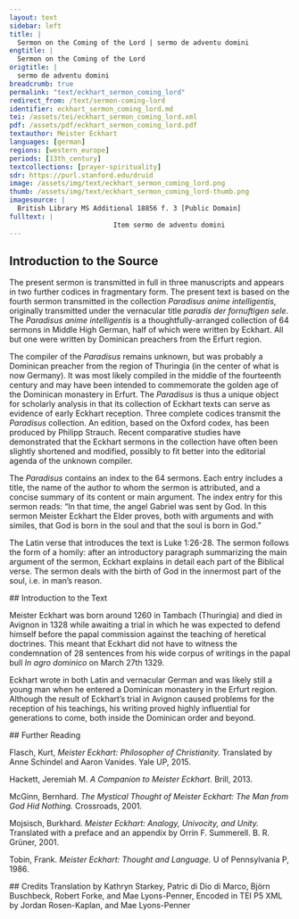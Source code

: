 ```yaml
---
layout: text
sidebar: left
title: |
  Sermon on the Coming of the Lord | sermo de adventu domini
engtitle: |
  Sermon on the Coming of the Lord
origtitle: |
  sermo de adventu domini
breadcrumb: true
permalink: "text/eckhart_sermon_coming_lord"
redirect_from: /text/sermon-coming-lord
identifier: eckhart_sermon_coming_lord.md
tei: /assets/tei/eckhart_sermon_coming_lord.xml
pdf: /assets/pdf/eckhart_sermon_coming_lord.pdf
textauthor: Meister Eckhart
languages: [german]
regions: [western_europe]
periods: [13th_century]
textcollections: [prayer-spirituality]
sdr: https://purl.stanford.edu/druid 
image: /assets/img/text/eckhart_sermon_coming_lord.png
thumb: /assets/img/text/eckhart_sermon_coming_lord-thumb.png
imagesource: |
  British Library MS Additional 18856 f. 3 [Public Domain]
fulltext: |
                          Item sermo de adventu domini                         Next: sermon on the coming of the Lord                             In illo tempore missus est angelus Gabriei a deo.                             "In that time the angel Gabriel was sent by God.                             ave gratia plena, dominus tecum.                             Hail, full of grace, the Lord be with you.”                             dise wort beschribit sente Lucas: 'in der zit wart gesant ein engil Gabriel von Gode'.                             St. Luke wrote these words: In that time an angel named Gabriel was sent by God.                             in wilchir zit?                             In what time?                             in den seis manden du Johannes Baptista was in siner müder libe.                             During the six months that John the Baptist was in his mother’s womb.                             der mich fragite: warumme beiden wir, warumme vasten wir, warumme tun wir alle unse were, warumme sin wir getouft, warumme ist Got mensche worden, daz diz hoiste was?                              To whom who asks me why do we pray, why do we fast, why do we do all our works, why are we baptized, why did God become man, that this was the highest [act]?                             ich spreche, darumme daz Got geborin werde in der sele und di sele in Got geborin werde.                             I say, so that God [may] be born in the soul and the soul [may] be born in God.                             dar umme ist alle di schrift ge schriben, darumme hait Got di werlint geschaffin und alie englische nature daz Got geborin werde in der sele und di sele in Got geborin werde.                             To that end the whole scripture was written, to that end God created the world and all angelic natures: that God be born in the soul and the soul in God.                             allis kornes nature meinet weize und al metal meinet golt und alle geberunge meinet menschen darumme sprach ein Neister: 'so inyindit man kein dier, iz inhabe etwaz glichis dem menschin'.                             The nature of every grain tends                             in der zit in deme da diz wort zu dem erstin inphangin wirt in minir fornuft, da ist ez so lutir und so cleinlich, da ist ez ein wair wort er ez gebildit wirdit in mime gedanke.                             At the time at which the word is first received in my reason,                             Zu dem drittin wirdit ez gesprochin uzwendic mit deme munde, und also in ist ez nicht dan ein offinbarunge des innerin wortis.                             Thirdly, it is spoken externally with the mouth and as such it is nothing more than a revelation of the inner word.                             also wirdit daz ewige wort gesprochin innewendic in deme herzin der sele, in derne innirsten, in deme lutirsten.                              In the same way, the eternal word is spoken inwardly in the heart of the soul, in the innermost part and in the purest.                             in dene heubite der sele, daz ist in vormuftikeit: da geschihit di gebort inne.                             In the head of the soul, that is, in reason: there the birth takes place.                             der nicht dan einen ganzin won und eine hoffenunge hizu hette, der mochte gerne wizzin wi dise gebort geschihit und waz hi zu hilfit.                             He who has had nothing but the whole pleasure and hope might like to know how this birth happens and what assists it.                             Sente Paulus sprichit: "in der udlide der zit samte Got sinen son".                             St. Paul says: “in the fullness of time God sent [forth] his son.”                             sente Augustinus sprichit waz da si fullide der zit.                             St. Augustine explains what the fullness of time might be.                             “da numme zit inist, da ist fullide der zit' dan ist der tac fol alse des tages numme in ist, daz ist ein notwarheit.                             “Where there is no more time, there is the fullness of time.” Then the day is done when there is no more day. This is necessarily true.                             alle zit muiz da abe sin da sich dise gebort hebit, wan nicht in ist daz dise geburt also sere hindere alse zit und creature.                             All time must be flown when this birth begins, because there is nothing that prevents this birth more than time and creation.                             daz ist ein gewis warheit daz zit Got noch di sele fon nature nicht beruren inmac.                             That is a certain truth that, by nature, time cannot touch either God or the soul.                             mochte di sele fon zit herurt werdin, si inwere nicht sele, und mochte Got von zit berurt werdin, he in were nicht Got.                             If the soul could be touched by time it would not be the soul. Could God be touched by time, he would not be God.                             were abir daz di zit di sele beraren mochte, so inmochte Got nummir in ir geborin werdin.                             Yet were it so that time could touch the soul, God could no more be born in it.                             da Got geboren sal werdin in der sele, da muiz alle zit abgewallin sin oder si muiz der zit intphallin sin mit willin oder mit begerunge.                             Since God shall be born in the soul, all time must have fallen away or the soul must have fallen out of time by will or by desire.                             Ein andir sin fon fullide der zit, der di kunst hette und di macht daz he di zit und allis daz in der zit in seis tusint jarin ie geschach und daz noch geschehin sal biz an daz ende, her widir gezihen kunde in ein geginwertic nu, daz were fullide der zit.                             A second meaning of the fullness of time. Were there someone who had the skill and the power that he could retract into the here-and-now once again time and everything that ever happened in time in six thousand years and that is yet to happen before the end of time, that [state] would be the fullness of time.                             daz ist daz nu der ewekeit, da di sele in Gode alle dinc nuwe und frisch und geginwertic bekennit und in der lust alse di ich izunt geginwertic habe.                             That is the now of eternity, in which the soul recognizes all things new and fresh and present in God and in the pleasure that I am having in the here and now.                             ich lais in einem buchilin der ez gronde konde, daz Got die werlint izunt machit alse an deme ersten tage du her di werlint geschuf.                             I read in a little book, --who could fathom that-- that God makes the world in this moment as on the first day when he created the world.                             hi ist Got riche und daz ist Godis riche.                             Here God is bountiful and that is God’s kingdom.                             di sele in der Got sal geborin werden, der muiz di zit intphallin, und si muiz der zit intphallin und sal sich uf tragin und sal stein in eime inkaffine in disin richtum Godis.                             Time must fall away from the soul in which God shall be born, and it [the soul] must fall away from time, and it shall raise itself up and stand gazing into God’s bounty.                             da ist wide one wide und breide one breide.                              Here there is wideness without width and broadness without breadth.                             da bekennit di sele alle dinc und bekennit si da follincumen.                             Here the soul recognizes all things and recognizes them entirely.                             Di meistere di da beschriben wi wit der himmil si: di minniste craft di in miner sele ist, di ist widir dan der wide himmil; ich geswige der fornufti keit: di ist wit one wide.                              To the scholars who describe how vast the heavens are: the lowest faculty                             in deme heubite der sele, in fornuftikeit, in der bin ich also nahe der stait ubir tusint mile geinsit meris alse der stait da ich izunt inne stein.                             In the head of the soul, in reason, there I am as close to a place over a thousand miles across the sea as I am to the place where I am standing now.                             in dirre wide und in disme richtumme Godis da bekennit di sele, alda inphellit ir nicht und da ist si nichtis wartinde.                             In this wideness and in this abundance of God, there the soul understands, there nothing falls away from it, and there it is waiting for nothing.                             “Der engl wart gesant.”                             “The angel was sent.”                             di meistere sprechin daz der engile menige ist zal pobin zal.                             The scholars say that the multitude of angels is a number above numbers.                             ir menige ist so groz daz si kein zal begrifen inmac.                             Their multitude is so great that no number can encompass it.                             ir zal inmac joch nicht bedocht werdin.                             Their number cannot even be imagined.                             der undirscheit konde genemen one zal und one menige, deme werin hunderit alse ein.                             He who could conceive of difference without number, for him one hundred would be the same as one.                             werin hunderit personen in der gotheit, di undirscheit konde genemen one zal und one menige, der in bekente doch nicht dan ein.                             If there were one hundred people in the Godhead, he who could comprehend difference without number would not recognize more than one.                             ez wonderin sich ungeleubege lude und etlichte ungelarte cristine lude und joch etliche phaffin wizzin da fon alse wenic alse ein stein: di nemen dri alse dri kuwe oder dri steine.                             Many unbelievers and many unlearned Christians [alike] wonder about this and even a lot of clerics know as little about this as a stone: they think of three as three cows or three stones.                             abir der undirscheit kan genemen in Gode one zal und one menige, der bekenit daz dri personen sin ein Got.                             But he who can comprehend difference in God without number and without quantity, he recognizes that three persons are one God.                             Der engil ist ouch so hoch.                             The angel is also lofty in this manner.                             di beisten meistere sprechin daz iclich engil habe eine ganze nature.                             The best scholars say that each angel has a nature of its own.                             glichir wis alse ob ein meusche were daz alliz daz hette daz alle menschin ie gehattin und nu habin und ummir me gehabin sullin sn gewalt, wisheit und an allin dingin, daz were ein wonder, und so inwere he doch nicht dan ein mensche und were dan noch verre den engilin.                             Just as if there were a human who had everything that mankind ever had, now has, and shall always have in power, wisdom and all things, that would be a wonder and even then he would only be human and would still be far from the angels.                             Also hait igelich engil eine ganze nature und ist gesunderit von deme anderin alse ein dier fon dem anderen, daz einir anderen nature ist.                             Thus every angel has a complete nature and is distinguished from the other like one animal from another that belongs to a different species.                             an dirre menige der engile ist Got riche, und der daz bekennit, der beken mit Godis riche.                             In this multitude of angels God is rich, and he who comprehends that comprehends God’s abundance.                             si bewisit Got riche, alse ein herre bewisit wirdit fon der menige sinir rittere.                             It demonstrates that God is abundant, just as a lord is represented by the number of his knights.                             darumme heizzit he in uns ein herre der here.                             Therefore he is named amongst us a lord of hosts.                             alle dise menige der engile, wi hoch si sint, di habin ein midewirken und helfin da zu da Got geborin wirdit in der sele.                             This whole multitude of angels, however lofty they are, contribute and help so that God may be born in the soul.                             daz ist si habin lust und freute und wonne in der geburt, si in wirkin nicht.                             That is, they have pleasure and joy and bliss in the birth, but they don’t effect it.                             da in ist kein werc, wan Got der wirkit di geburt alleine, mer di engile habin ein dinisthaft werc hizu.                             There is no agency                             alliz daz dazu wirkit, daz ist eim dînisthaft werc.                             Everything that participates, that is an act of service.                             Der engil was genant Gabriel.                             The angel was called Gabriel.                             he teit ouch swar, he hiz alse wenic Gabriel alse Cünrat.                             Whatever he claimed, his name was Gabriel as little as he was Conrad.                             niman inkan wizzin des engilis namen.                             Nobody can know the name of the angel.                             da der engil genant ist, da inquam ni meister noch sin i zu.                             The angel’s name has never been attained by scholar nor understanding.                             vil lichte ist he nennelich.                             Perhaps he is nameless.                             di sele inhait ouch keinen namen; alse wenic aise man Gode eigenen namen vindin mac, also wenic mac man der sele eiginen namen vindin, alleine da groze buche fon geschriben sin.                             The soul too has no name; just as one cannot discover God’s own name, so one cannot discover the soul’s own name, even if large books have been written on this topic.                             abir da si ein uz lugin hait zu den werkin, da fone gibit man ir namen.                             But because it is oriented towards works, one names it according to this.                             ein zimmirman daz en ist sin name nicht, mer den namen nimet her fon dem werke des he ein meistir ist.                             A carpenter - that is not his name, the name rather derives from the work of which he is a master.                             den namen Gabriel den nam he von dem werke des he ein bode was, wan Gabriel sprichit craft.                             Gabriel took his name from the work for which he was a messenger, as Gabriel signifies power.                             in dirre geburt wirkit Got creftliche oder wirkit craft.                             In this birth God acts powerfully or effects power.                             waz meinit alle di craft der nature?                             What does all the power of nature intend?                             daz si sich selbir wirkin wil.                             It strives to become itself.                             waz meinit alle di nature di da wirkit geberin?                             What does all the nature that effects birth intend?                             daz si sich selbir wikim wil.                             It strives to become itself.                             di nature minez vader wolde wirkim in sinir nature einen vadir.                             The nature of my father wanted to produce a father according to his own nature.                             du des nicht geschin mochte, du wolde si ein wirkin daz ime allig dingis glich were, du der craft gebrach, du worchte si ein.                             Because that wasn’t possible, it wanted to bring about the thing that of all things was most similar to him. Because the power was lacking, it effected something                             So si glichiste mochte, daz waz ein son.                             as similar as possible, that was a son.                             da abir der craft noch me gebrichit oder ein andir ungevelle geschit, da wirkit si noch eime unglicheren menschen.                             But when the power is lacking even more, or another mishap intervenes, then it effects a more dissimilar person.                             abir in Gode ist volle craft, darumme wirkit her sin glich in siner geburt.                             But in God there is complete power, for that reason he creates his identical self                             allis daz Got ist an gewalt und an worheit und an wisheit, daz gebirit he alzumale in di sele.                             Everything that God is in force and in truth and in wisdom, he brings forth completely into the soul.                             Sente Augustinus sprichit: 'waz die sele minnit, deme wirdit si glich.                                 St. Augustine says: “The soul becomes identical to that which it loves.                             minnet si irdische dinc, so wirdit si irdisch.                             If it loves an earthly thing, it becomes earthly.                             minnit si Got, so mochte man fragin, wirdit si dam Got?'                             If it loves God, one may ask does it then become God?”                             spreche ich daz, daz ludite ungelouplich den di zu krankin sin habin und ez nicht fornemen.                             If I should say that, it would sound unbelievable for those who are lacking sense and do not listen.                             mer sente Augustinus sprichit: 'ich inspreche ez nicht, Iner ich wise uch an di schrift, di da sprichit: “ich habe gesprochin daz ir Gode sit”'.                             Saint Augustine also says: “I do not say it, I rather point you to the scripture that says, 'I have said that you are Gods'”.                             Der etwaz hette des richtummes da ich fore fon gesprochin habe, einen blic oder joch eine huffenunge oder eine zuforsicht, der forneme dit wol!                             Whoever might have some part of the abundance of which I have just spoken, a glimpse or even a hope or assurance, shall listen carefully to this!                             ez inwart nie gebort so sippe noch so glich noch so ein alse di Sele Gode wirdit in dirre geburt.                             Never was a birth so akin or so identical or so unified as the soul was to God in this birth.                             ist ez daz ez an ichte gehinderit wirdit daz si nicht allis dingis glich in wirdit, daz in ist Godis schult nicht.                             If it is somehow prevented from becoming identical in all aspects, then this is not the fault of God.                             alse verre alse ir gebrechin intphallin, alse verre wirkit he si yme glich.                             To the extent that it lacks flaws he creates it identical to himself.                             daz der zimmerman nicht ein schone hus gewirkin inkan uze worwechtime huize, daz in ist sin schult nicht, ez gebrichit an deme hulze.                             That the carpenter can’t build an excellent house from worm-eaten wood, that is not his fault, it fails because of its wood.                             also ist ez an gotiichime wirkine in di sele.                             Thus it is with Godly acts upon the soul.                             mochte sich der minniste engil irbildin oder geborin werdin in der sele, da ingegin in were alle dise werlint nicht, wan in eime enigin funkeline dez engilis grunit, loubit und luchtit alliz daz in der werlinde ist.                             If the lowest angel wanted to be depicted or born in the soul, this whole world would be nothing in comparison, because everything that is in the world flourishes, blossoms, and shines in one single glimmer of the angel.                             mer dise gebort wirkit Got selbir.                             What is more, this birth is effected by God himself.                             der engil inmac da kein werc gewirkin wan ein dinistaft werc.                             The angel can perform no act but an act of service.                             Ave daz ist 'one we'.                             ‘Ave’ means ‘without suffering’.                             wer da ist one creature, der ist one we und one helle, und di allir minnes creature ist und hait, di hait allir minnist we.                             Whoever is without creation is free of suffering and from hell, and he who is and has the least creation, suffers least.                             ich spreche ettiswanne ein wort: di der werlint allir minnist hait, der hait ir allir meist, nimannis ist di werlint also eigin also der alle di werlint gelazin hait.                             I said once these words: whoever has least of the world has most of it. No one possesses the world as much as he who has detached                             wizzit ir wo fone Got got ist?                             Do you know why God is God?                             da fon ist Got got daz he one creature ist.                             God is God because he is without creation.                             he innante sich nicht in der zit.                             He never named himself in time.                             in der zit ist creature und sunde und tot.                             In time is creation and sin and death.                             dise habin ein sippe sin in eime sinne, und wan di sele da der zit intphallin ist, darumme inist da noch we noch pine, joch ungemach wirdit ir da ein freude.                             In one sense these are related,                             allis daz ie bedacht mochte werdin fon lust, fon freude und fon wonne und fon minlichkeit, hebit man sii gegin der wonne di da ist im dirre geburt, daz inist nicht freude.                             If one weighed all that could ever be imagined of pleasure, joy, delight, and loveliness, it would be as nothing against the delight that is in this birth.                             'Gnaden vol', daz minuiste werc der gnadin ist hohir dan alle engile in der nature.                             ‘Full of grace’. The lowest act of grace is higher than all the angels in their nature.                             sente Augustinus sprichit daz ein gnadinwerc daz Got wirkit, alse daz her einen sundere bekerit und zu eime gudin menschin machit, daz ist grozir dan daz Got eine nuwe werlint geschuffe.                             St. Augustine says that an act of grace that God carries out, such as converting a sinner and making him a good person, that is greater than if God created a new world.                             also licht ist Gode himmil und erde umme zu kerine alse mir ist ein aphil umane zu kerne in minir hant.                             Heaven and earth is so easy for God to turn as it is for me to turn an apple in my hand.                             da gnade inne ist in der sele, daz ist so lutir und ist Gode so glich und so sippe, und gnade ist one werc, alse in der geburt, da ich fore von gesprochin habe, kein werc inist.                             Where grace is in the soul, it is so pure and so similar and akin to God and grace is unworked just as there is no work in the birth of which I have previously spoken.                             gnade inwirkit kein werc.                             Grace performs no work.                             sente Johannes ingeteit nikein zeichin.                             St. John never performed a sign.                             daz werc das der engil in Gode hait, daz ist so hoch daz mi kein meistir noch sin darzn mochte cumen daz si daz werc begrifin mochten.                             The work that the angel has in God is so lofty that no scholar or intellect                             abir von dem werke vellit ein spon, alse da ein spon abe vellit von eime huis, den man abehauwit.                             But a splinter falls from the work, just as a splinter falls from a beam that a man cuts down.                             eyn blichin daz ist da da der engil mit sime nidersten den himmil berurit.                             There is a flash where the angel touches heaven with its lowest part.                             da son grunit und bluwit und lebit alliz daz in dirre werlinde ist.                             From this everything that is in this world flowers and blossoms and lives.                             Ich spreche ettiswanne von zwein burnen.                             I spoke once of two fountains.                             alleine ez wonderliche lude, wir müzin sprechin noch unsime sinne.                             Even though it sounds strange, we have to speak according to our understanding.                             eyn burne da di gnade uz inspringit, ist da der vader uz gebirit sinen eyn geborin son; in deme selbin inspringit di gnade, und alda geit di gnade uz deme selbin burnen.                             There is one fountain from which grace springs, this is where the father gives birth to his son incarnate; grace springs from the same one, and precisely there grace flows from the same fountain.                             eyn andir burne ist da di creature uz Gode vlizin: der ist so verre von deme burnen da di gnade uz intspringit, alse der himmil ist von der erdin.                             There is another fountain where the creation flows out of God: this one is as far from the fountain where grace springs from as heaven is from the earth.                             gnade inwirkit nicht.                             Grace does not perform work.                             da diz fuir ist in sinir nature, da inschaditis noch inburnit nicht.                             Where there is fire in its nature, it does not damage or burn.                             di hitze des fures di burnit.                             The heat of the fire burns.                             joch da di hitze ist in der nature des furis, da inburnit si nicht und ist unschedelich, joch da di hitze ist in deme fure, da ist si der rechtin nature des furis also verre alse der himmil ist von der erdin.                             Even there where the heat is in the nature of the fire it doesn’t burn and is harmless, even where the heat is in the fire, there it is as far from the real nature of the fire as the heaven is from the earth.                             gnade inwirkit kein werc.                             Grace performs no work.                                si ist zu zart da zu.                             For it is too subtle for that.                             were ist ir also verre alse der himmil ist von der erdin.                             Work is thus as far from it as heaven is from the earth.                             eyn in sin und eyn ane haftin und ein mit Gode daz ist gnade, und da ist Got mide, wan daz volgit dar noch.                             Being in and attached to and one with God: that is grace, and God is there, because that is the consequence.                             'Got muit dir'.                             ‘God is with you’.                             da geschihit di geburt.                             There the birth takes place.                             ez emdarf nimannen unmogelich dunkin hizu zu cumene.                             No one must think it impossible to come here.                             waz schadit mir daz, wi swere ez ist, sint he ez wirkit?                             What harm does it do to me, however difficult it is, since he effects it?                             alle sine gebot sint mir licht zu haldine.                             All his commandments are easy for me to adhere to.                             he heize mich joch alliz daz he wolle, des inachte ich nichtis nicht, daz ist mir alliz cleine, ob he mir sine gnade da zu gibit.                             Let him command anything he wants of me, I do not consider it anything at all, it is all easily bearable if he grants me his grace.                             z sprechin etliche si inhaben is nicht, so spreche ich: daz ist mir leit.                             Many say that they do not have it [grace], then I say: that pains me.                             e begeris du ez abir? 'nein'.                             But do you want it? ‘No’.                             daz ist mir noch leidir.                             That pains me even more.                             enmac man ez micht gehabin, so habe man doch eine begerunge darzu.                             If one cannot have it, one should still desire it.                             David sprichit: 'ich habe begerit einir begerunge zu dinir gerechtikeit.'                             David says: “I have desired a desire for your justice.”                             daz wir Godis also begeren daz her in uns geborin werdin wolle, des helf uns etc.                             Help us to so desire God that he will be born within us, etc.              = transcription              = translation                                                                                                     
--- 
```

## Introduction to the Source 
<p>The present sermon is transmitted in full in three manuscripts and appears in two further codices in fragmentary form. The present text is based on the fourth sermon transmitted in the collection <em>Paradisus anime intelligentis</em>, originally transmitted under the vernacular title <em>paradis der fornuftigen sele</em>. The <em>Paradisus anime intelligentis </em>is a thoughtfully-arranged collection of 64 sermons in Middle High German, half of which were written by Eckhart. All but one were written by Dominican preachers from the Erfurt region.</p> <p>The compiler of the <em>Paradisus</em> remains unknown, but was probably a Dominican preacher from the region of Thuringia (in the center of what is now Germany). It was most likely compiled in the middle of the fourteenth century and may have been intended to commemorate the golden age of the Dominican monastery in Erfurt. The <em>Paradisus</em> is thus a unique object for scholarly analysis in that its collection of Eckhart texts can serve as evidence of early Eckhart reception. Three complete codices transmit the <em>Paradisus</em> collection. An edition, based on the Oxford codex, has been produced by Philipp Strauch. Recent comparative studies have demonstrated that the Eckhart sermons in the collection have often been slightly shortened and modified, possibly to fit better into the editorial agenda of the unknown compiler.</p> <p>The<em> Paradisus</em> contains an index to the 64 sermons. Each entry includes a title, the name of the author to whom the sermon is attributed, and a concise summary of its content or main argument. The index entry for this sermon reads: “In that time, the angel Gabriel was sent by God. In this sermon Meister Eckhart the Elder proves, both with arguments and with similes, that God is born in the soul and that the soul is born in God.”</p> <p>The Latin verse that introduces the text is Luke 1:26-28. The sermon follows the form of a homily: after an introductory paragraph summarizing the main argument of the sermon, Eckhart explains in detail each part of the Biblical verse. The sermon deals with the birth of God in the innermost part of the soul, i.e. in man’s reason.</p>
## Introduction to the Text 
<p>Meister Eckhart was born around 1260 in Tambach (Thuringia) and died in Avignon in 1328 while awaiting a trial in which he was expected to defend himself before the papal commission against the teaching of heretical doctrines. This meant that Eckhart did not have to witness the condemnation of 28 sentences from his wide corpus of writings in the papal bull <em>In agro dominico</em> on March 27th 1329.</p> <p>Eckhart wrote in both Latin and vernacular German and was likely still a young man when he entered a Dominican monastery in the Erfurt region. Although the result of Eckhart’s trial in Avignon caused problems for the reception of his teachings, his writing proved highly influential for generations to come, both inside the Dominican order and beyond.</p>
## Further Reading 
<p>Flasch, Kurt, <em>Meister Eckhart: Philosopher of Christianity. </em>Translated by Anne Schindel and Aaron Vanides. Yale UP, 2015.</p> <p>Hackett, Jeremiah M. <em>A Companion to Meister Eckhart.</em> Brill, 2013.</p> <p>McGinn, Bernhard. <em>The Mystical Thought of Meister Eckhart: The Man from God Hid Nothing.</em> Crossroads, 2001.</p> <p>Mojsisch, Burkhard. <em>Meister Eckhart: Analogy, Univocity, and Unity. </em>Translated with a preface and an appendix by Orrin F. Summerell. B. R. Grüner, 2001.</p> <p>Tobin, Frank. <em>Meister Eckhart: Thought and Language.</em> U of Pennsylvania P, 1986. </p>
## Credits
Translation by Kathryn Starkey, Patric di Dio di Marco, Björn Buschbeck, Robert Forke,  and Mae Lyons-Penner, Encoded in TEI P5 XML by Jordan Rosen-Kaplan,  and Mae Lyons-Penner
